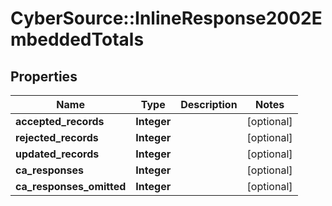 # CyberSource::InlineResponse2002EmbeddedTotals

## Properties
Name | Type | Description | Notes
------------ | ------------- | ------------- | -------------
**accepted_records** | **Integer** |  | [optional] 
**rejected_records** | **Integer** |  | [optional] 
**updated_records** | **Integer** |  | [optional] 
**ca_responses** | **Integer** |  | [optional] 
**ca_responses_omitted** | **Integer** |  | [optional] 


